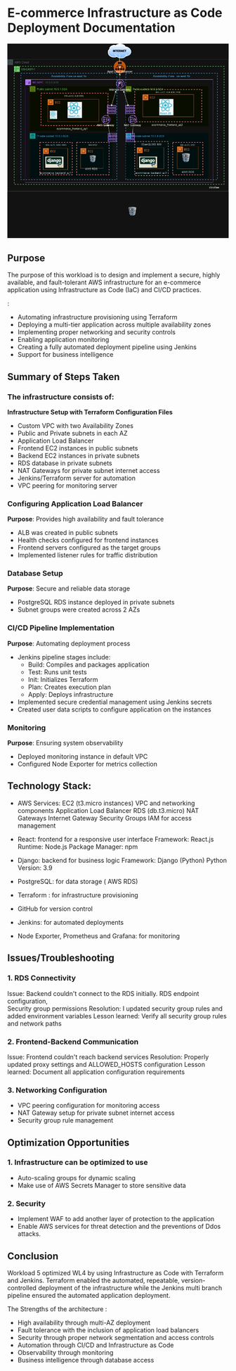 # E-commerce Infrastructure as Code Deployment Documentation


![Infrastructure Diagram](Diagram.jpg)

## Purpose
The purpose of this workload is to design and implement a secure, highly available, and fault-tolerant AWS infrastructure for an e-commerce application using Infrastructure as Code (IaC) and CI/CD practices. 

:

* Automating infrastructure provisioning using Terraform
* Deploying a multi-tier application across multiple availability zones
* Implementing proper networking and security controls
* Enabling application monitoring 
* Creating a fully automated deployment pipeline using Jenkins
* Support for business intelligence 


## Summary of Steps Taken
### The infrastructure consists of:
**Infrastructure Setup with Terraform Configuration Files**

- Custom VPC with two Availability Zones
- Public and Private subnets in each AZ
- Application Load Balancer
- Frontend EC2 instances in public subnets
- Backend EC2 instances in private subnets
- RDS database in private subnets
- NAT Gateways for private subnet internet access
- Jenkins/Terraform server for automation
- VPC peering for monitoring server


### Configuring Application Load Balancer
**Purpose**: Provides high availability and fault tolerance
- ALB was created in public subnets
- Health checks configured for frontend instances
- Frontend servers configured as the target groups
- Implemented listener rules for traffic distribution


###  Database Setup
**Purpose**: Secure and reliable data storage
- PostgreSQL RDS instance deployed in private subnets
- Subnet groups were created across 2 AZs


### CI/CD Pipeline Implementation
**Purpose**: Automating deployment process
- Jenkins pipeline stages include:
  - Build: Compiles and packages application
  - Test: Runs unit tests
  - Init: Initializes Terraform
  - Plan: Creates execution plan
  - Apply: Deploys infrastructure
- Implemented secure credential management using Jenkins secrets
- Created user data scripts to configure application on the instances

### Monitoring 
**Purpose**: Ensuring system observability
- Deployed monitoring instance in default VPC
- Configured Node Exporter for metrics collection




## Technology Stack:

* AWS Services:
	EC2 (t3.micro instances)
	VPC and networking components
	Application Load Balancer
	RDS (db.t3.micro)
	NAT Gateways
	Internet Gateway
	Security Groups
	IAM for access management

* React:  frontend for a responsive user interface
	Framework: React.js
	Runtime: Node.js
	Package Manager: npm

* Django: backend for business logic
	Framework: Django (Python)
	Python Version: 3.9

* PostgreSQL: for data storage ( AWS RDS)
	
* Terraform :  for infrastructure provisioning
* GitHub for version control
* Jenkins: for automated deployments
* Node Exporter, Prometheus and Grafana:  for monitoring


## Issues/Troubleshooting

### 1. RDS Connectivity

Issue: Backend couldn't connect to the RDS initially. 
RDS endpoint configuration,  
Security group permissions
Resolution: I updated security group rules and added environment variables
Lesson learned: Verify all security group rules and network paths


### 2. Frontend-Backend Communication

Issue: Frontend couldn't reach backend services
Resolution: Properly updated proxy settings and ALLOWED_HOSTS configuration
Lesson learned: Document all application configuration requirements

### 3. Networking Configuration
* VPC peering configuration for monitoring access
* NAT Gateway setup for private subnet internet access
* Security group rule management



## Optimization Opportunities

### 1. Infrastructure can be optimized to use
* Auto-scaling groups for dynamic scaling
* Make use of AWS Secrets Manager to store sensitive data

### 2. Security
* Implement WAF to add another layer of protection to the application
* Enable AWS services for threat detection and the preventions of Ddos attacks.


## Conclusion
Workload 5  optimized WL4  by using Infrastructure as Code with Terraform and Jenkins. Terraform enabled the automated, repeatable, version-controlled deployment of the infrastructure while the Jenkins multi branch pipeline ensured the automated application deployment.

The Strengths of the architecture :

- High availability through multi-AZ deployment
- Fault tolerance with the inclusion of application load balancers
- Security through proper network segmentation and access controls
- Automation through CI/CD and Infrastructure as Code
- Observability through monitoring 
- Business intelligence through database access
